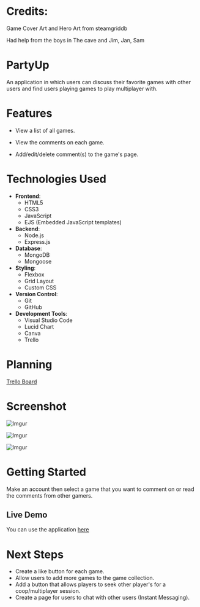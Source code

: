 # Credits:
Game Cover Art and Hero Art from steamgriddb

Had help from the boys in The cave and Jim, Jan, Sam

# PartyUp
An application in which users can discuss their favorite games with other users and find users playing games to play multiplayer with.


# Features

- View a list of all games.

- View the comments on each game.

- Add/edit/delete comment(s) to the game's page.

# Technologies Used
- **Frontend**: 
  - HTML5 
  - CSS3
  - JavaScript 
  - EJS (Embedded JavaScript templates)
- **Backend**: 
  - Node.js 
  - Express.js
- **Database**: 
  - MongoDB 
  - Mongoose
- **Styling**: 
  - Flexbox 
  - Grid Layout 
  - Custom CSS
- **Version Control**: 
  - Git 
  - GitHub
- **Development Tools**: 
  - Visual Studio Code
  - Lucid Chart
  - Canva
  - Trello

# Planning

[Trello Board](https://trello.com/b/l2Un5niJ/partyup)

# Screenshot

![Imgur](https://i.imgur.com/VSBSZDU.png)

![Imgur](https://i.imgur.com/gn9vNvc.png)

![Imgur](https://i.imgur.com/JVjehyG.png)

# Getting Started

Make an account then select a game that you want to comment on or read the comments from other gamers.

## Live Demo

You can use the application [here](https://party-up-games-650d6c49fd15.herokuapp.com)

# Next Steps

- Create a like button for each game.
- Allow users to add more games to the game collection.
- Add a button that allows players to seek other player's for a coop/multiplayer session.
- Create a page for users to chat with other users (Instant Messaging).
